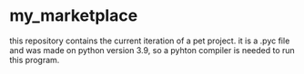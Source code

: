 # my_marketplace

this repository contains the current iteration of a pet project.
it is a .pyc file and was made on python version 3.9, so a pyhton compiler is needed to run this program.
